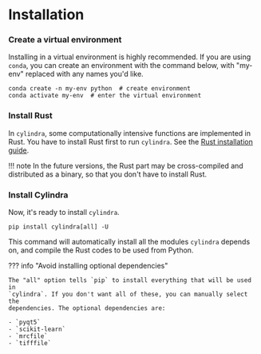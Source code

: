 # Installation

### Create a virtual environment

Installing in a virtual environment is highly recommended.
If you are using `conda`, you can create an environment with the command below, with
"my-env" replaced with any names you'd like.

```shell
conda create -n my-env python  # create environment
conda activate my-env  # enter the virtual environment
```

### Install Rust

In `cylindra`, some computationally intensive functions are implemented in Rust.
You have to install Rust first to run `cylindra`. See the [Rust installation guide](https://www.rust-lang.org/tools/install).

!!! note
    In the future versions, the Rust part may be cross-compiled and distributed as
    a binary, so that you don't have to install Rust.

### Install Cylindra

Now, it's ready to install `cylindra`.

```shell
pip install cylindra[all] -U
```

This command will automatically install all the modules `cylindra` depends on, and
compile the Rust codes to be used from Python.

??? info "Avoid installing optional dependencies"

    The "all" option tells `pip` to install everything that will be used in
    `cylindra`. If you don't want all of these, you can manually select the
    dependencies. The optional dependencies are:

    - `pyqt5`
    - `scikit-learn`
    - `mrcfile`
    - `tifffile`
